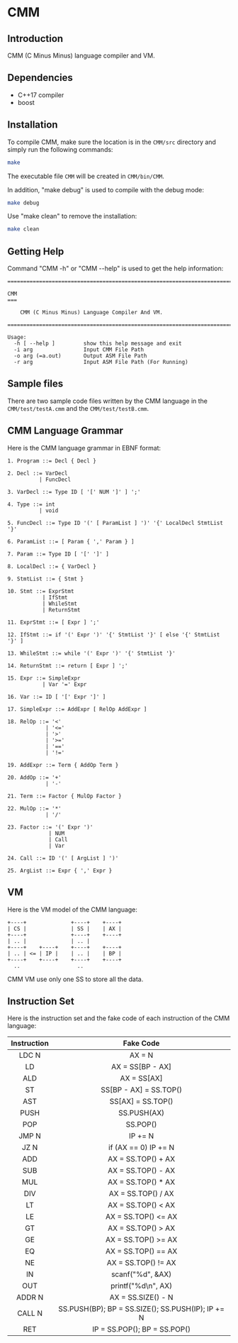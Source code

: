 # CMM

## Introduction

CMM (C Minus Minus) language compiler and VM.

## Dependencies

* C++17 compiler
* boost

## Installation

To compile CMM, make sure the location is in the ```CMM/src``` directory and simply run the following commands:

``` Bash
make
```

The executable file ```CMM``` will be created in ```CMM/bin/CMM```.

In addition, "make debug" is used to compile with the debug mode:

``` Bash
make debug
```

Use "make clean" to remove the installation:

``` Bash
make clean
```

## Getting Help

Command "CMM -h" or "CMM --help" is used to get the help information:

```
================================================================================

CMM
===

    CMM (C Minus Minus) Language Compiler And VM.

================================================================================

Usage:
  -h [ --help ]         show this help message and exit
  -i arg                Input CMM File Path
  -o arg (=a.out)       Output ASM File Path
  -r arg                Input ASM File Path (For Running)
```

## Sample files

There are two sample code files written by the CMM language in the ```CMM/test/testA.cmm``` and the ```CMM/test/testB.cmm```.

## CMM Language Grammar

Here is the CMM language grammar in EBNF format:

```
1. Program ::= Decl { Decl }

2. Decl ::= VarDecl
          | FuncDecl

3. VarDecl ::= Type ID [ '[' NUM ']' ] ';'

4. Type ::= int
          | void

5. FuncDecl ::= Type ID '(' [ ParamList ] ')' '{' LocalDecl StmtList '}'

6. ParamList ::= [ Param { ',' Param } ]

7. Param ::= Type ID [ '[' ']' ]

8. LocalDecl ::= { VarDecl }

9. StmtList ::= { Stmt }

10. Stmt ::= ExprStmt
           | IfStmt
           | WhileStmt
           | ReturnStmt

11. ExprStmt ::= [ Expr ] ';'

12. IfStmt ::= if '(' Expr ')' '{' StmtList '}' [ else '{' StmtList '}' ]

13. WhileStmt ::= while '(' Expr ')' '{' StmtList '}'

14. ReturnStmt ::= return [ Expr ] ';'

15. Expr ::= SimpleExpr
           | Var '=' Expr

16. Var ::= ID [ '[' Expr ']' ]

17. SimpleExpr ::= AddExpr [ RelOp AddExpr ]

18. RelOp ::= '<'
            | '<='
            | '>'
            | '>='
            | '=='
            | '!='

19. AddExpr ::= Term { AddOp Term }

20. AddOp ::= '+'
            | '-'

21. Term ::= Factor { MulOp Factor }

22. MulOp ::= '*'
            | '/'

23. Factor ::= '(' Expr ')'
             | NUM
             | Call
             | Var

24. Call ::= ID '(' [ ArgList ] ')'

25. ArgList ::= Expr { ',' Expr }
```

## VM

Here is the VM model of the CMM language:

```
+----+              +----+    +----+
| CS |              | SS |    | AX |
+----+              +----+    +----+
| .. |              | .. |
+----+    +----+    +----+    +----+
| .. | <= | IP |    | .. |    | BP |
+----+    +----+    +----+    +----+
  ..                  ..
```

CMM VM use only one SS to store all the data.

## Instruction Set

Here is the instruction set and the fake code of each instruction of the CMM language:

| Instruction | Fake Code                                         |
| :---------: | :-----------------------------------------------: |
| LDC N       | AX = N                                            |
| LD          | AX = SS[BP - AX]                                  |
| ALD         | AX = SS[AX]                                       |
| ST          | SS[BP - AX] = SS.TOP()                            |
| AST         | SS[AX] = SS.TOP()                                 |
| PUSH        | SS.PUSH(AX)                                       |
| POP         | SS.POP()                                          |
| JMP N       | IP += N                                           |
| JZ N        | if (AX == 0) IP += N                              |
| ADD         | AX = SS.TOP() + AX                                |
| SUB         | AX = SS.TOP() - AX                                |
| MUL         | AX = SS.TOP() * AX                                |
| DIV         | AX = SS.TOP() / AX                                |
| LT          | AX = SS.TOP() < AX                                |
| LE          | AX = SS.TOP() <= AX                               |
| GT          | AX = SS.TOP() > AX                                |
| GE          | AX = SS.TOP() >= AX                               |
| EQ          | AX = SS.TOP() == AX                               |
| NE          | AX = SS.TOP() != AX                               |
| IN          | scanf("%d", &AX)                                  |
| OUT         | printf("%d\n", AX)                                |
| ADDR N      | AX = SS.SIZE() - N                                |
| CALL N      | SS.PUSH(BP); BP = SS.SIZE(); SS.PUSH(IP); IP += N |
| RET         | IP = SS.POP(); BP = SS.POP()                      |
